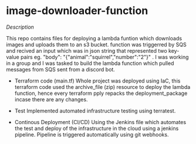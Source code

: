 # image-downloader-function

_Description_

This repo contains files for deploying a lambda funtion which downloads images and uploads them to an s3 bucket. 
function was triggerred by SQS and recived an input which was in json string that represented two key-value pairs eg. "body": "{\"animal\":\"squirrel\",\"number\":\"2\"}" .
I was working in a group and I was tasked to build the lambda function which pulled messages from SQS sent from a discord bot.

* Terraform code (main.tf)
Whole project was deployed using IaC, this terraform code used the archive_file (zip) resource to deploy the lambda function, hence every terraform pply repacks the deployment_package incase there are any changes.

* Test
Implemented automated infrastructure testing using terratest.

* Continous Deployment (CI/CD)
Using the Jenkins file which automates the test and deploy of the infrastructure in the cloud using a jenkins pipeline.
Pipeline is triggered automatically using git webhooks. 